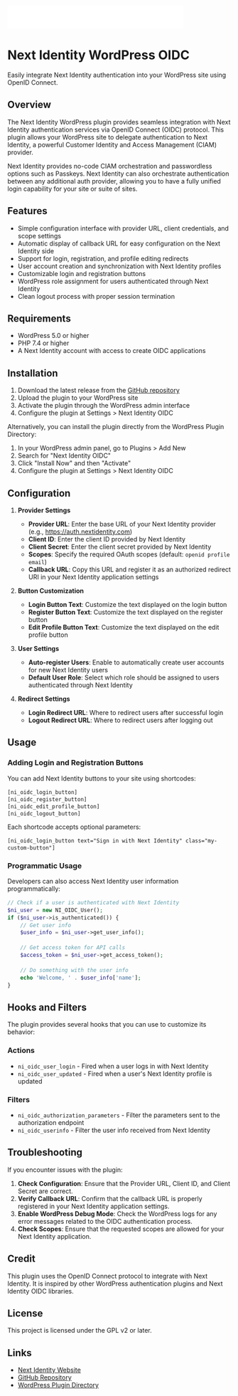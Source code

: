 ![Next Identity Logo](assets/images/Next_Identity_Logo_White.svg)
# 

# Next Identity WordPress OIDC

Easily integrate Next Identity authentication into your WordPress site using OpenID Connect.

## Overview

The Next Identity WordPress plugin provides seamless integration with Next Identity authentication services via OpenID Connect (OIDC) protocol. This plugin allows your WordPress site to delegate authentication to Next Identity, a powerful Customer Identity and Access Management (CIAM) provider.

Next Identity provides no-code CIAM orchestration and passwordless options such as Passkeys. Next Identity can also orchestrate authentication between any additional auth provider, allowing you to have a fully unified login capability for your site or suite of sites.

## Features

* Simple configuration interface with provider URL, client credentials, and scope settings
* Automatic display of callback URL for easy configuration on the Next Identity side
* Support for login, registration, and profile editing redirects
* User account creation and synchronization with Next Identity profiles
* Customizable login and registration buttons
* WordPress role assignment for users authenticated through Next Identity
* Clean logout process with proper session termination

## Requirements

* WordPress 5.0 or higher
* PHP 7.4 or higher
* A Next Identity account with access to create OIDC applications

## Installation

1. Download the latest release from the [GitHub repository](https://github.com/next-identity/ni-wordpress-oidc/releases)
2. Upload the plugin to your WordPress site
3. Activate the plugin through the WordPress admin interface
4. Configure the plugin at Settings > Next Identity OIDC

Alternatively, you can install the plugin directly from the WordPress Plugin Directory:

1. In your WordPress admin panel, go to Plugins > Add New
2. Search for "Next Identity OIDC"
3. Click "Install Now" and then "Activate"
4. Configure the plugin at Settings > Next Identity OIDC

## Configuration

1. **Provider Settings**
   * **Provider URL**: Enter the base URL of your Next Identity provider (e.g., https://auth.nextidentity.com)
   * **Client ID**: Enter the client ID provided by Next Identity
   * **Client Secret**: Enter the client secret provided by Next Identity
   * **Scopes**: Specify the required OAuth scopes (default: `openid profile email`)
   * **Callback URL**: Copy this URL and register it as an authorized redirect URI in your Next Identity application settings

2. **Button Customization**
   * **Login Button Text**: Customize the text displayed on the login button
   * **Register Button Text**: Customize the text displayed on the register button
   * **Edit Profile Button Text**: Customize the text displayed on the edit profile button

3. **User Settings**
   * **Auto-register Users**: Enable to automatically create user accounts for new Next Identity users
   * **Default User Role**: Select which role should be assigned to users authenticated through Next Identity

4. **Redirect Settings**
   * **Login Redirect URL**: Where to redirect users after successful login
   * **Logout Redirect URL**: Where to redirect users after logging out

## Usage

### Adding Login and Registration Buttons

You can add Next Identity buttons to your site using shortcodes:

```
[ni_oidc_login_button]
[ni_oidc_register_button]
[ni_oidc_edit_profile_button]
[ni_oidc_logout_button]
```

Each shortcode accepts optional parameters:

```
[ni_oidc_login_button text="Sign in with Next Identity" class="my-custom-button"]
```

### Programmatic Usage

Developers can also access Next Identity user information programmatically:

```php
// Check if a user is authenticated with Next Identity
$ni_user = new NI_OIDC_User();
if ($ni_user->is_authenticated()) {
    // Get user info
    $user_info = $ni_user->get_user_info();
    
    // Get access token for API calls
    $access_token = $ni_user->get_access_token();
    
    // Do something with the user info
    echo 'Welcome, ' . $user_info['name'];
}
```

## Hooks and Filters

The plugin provides several hooks that you can use to customize its behavior:

### Actions

* `ni_oidc_user_login` - Fired when a user logs in with Next Identity
* `ni_oidc_user_updated` - Fired when a user's Next Identity profile is updated

### Filters

* `ni_oidc_authorization_parameters` - Filter the parameters sent to the authorization endpoint
* `ni_oidc_userinfo` - Filter the user info received from Next Identity

## Troubleshooting

If you encounter issues with the plugin:

1. **Check Configuration**: Ensure that the Provider URL, Client ID, and Client Secret are correct.
2. **Verify Callback URL**: Confirm that the callback URL is properly registered in your Next Identity application settings.
3. **Enable WordPress Debug Mode**: Check the WordPress logs for any error messages related to the OIDC authentication process.
4. **Check Scopes**: Ensure that the requested scopes are allowed for your Next Identity application.

## Credit

This plugin uses the OpenID Connect protocol to integrate with Next Identity. It is inspired by other WordPress authentication plugins and Next Identity OIDC libraries.

## License

This project is licensed under the GPL v2 or later.

## Links

* [Next Identity Website](https://nextidentity.com/)
* [GitHub Repository](https://github.com/next-identity/ni-wordpress-oidc)
* [WordPress Plugin Directory](https://wordpress.org/plugins/ni-wordpress-oidc/)
